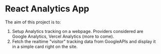 # React Analytics App

The aim of this project is to:

1. Setup Analytics tracking on a webpage. Providers considered are Google Analytics, Vercel Analytics (more to come).
2. Fetch the realtime "visitor" tracking data from GoogleAPIs and display it in a simple card right on the site.

